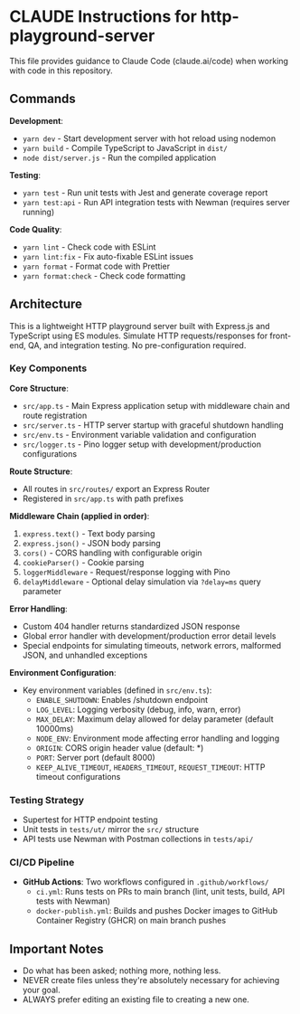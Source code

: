 # CLAUDE Instructions for http-playground-server

This file provides guidance to Claude Code (claude.ai/code) when working with code in this repository.

## Commands

**Development**:
- `yarn dev` - Start development server with hot reload using nodemon
- `yarn build` - Compile TypeScript to JavaScript in `dist/`
- `node dist/server.js` - Run the compiled application

**Testing**:
- `yarn test` - Run unit tests with Jest and generate coverage report
- `yarn test:api` - Run API integration tests with Newman (requires server running)

**Code Quality**:
- `yarn lint` - Check code with ESLint
- `yarn lint:fix` - Fix auto-fixable ESLint issues
- `yarn format` - Format code with Prettier
- `yarn format:check` - Check code formatting

## Architecture

This is a lightweight HTTP playground server built with Express.js and TypeScript using ES modules.
Simulate HTTP requests/responses for front-end, QA, and integration testing. No pre-configuration required.

### Key Components

**Core Structure**:
- `src/app.ts` - Main Express application setup with middleware chain and route registration
- `src/server.ts` - HTTP server startup with graceful shutdown handling
- `src/env.ts` - Environment variable validation and configuration
- `src/logger.ts` - Pino logger setup with development/production configurations

**Route Structure**:
- All routes in `src/routes/` export an Express Router
- Registered in `src/app.ts` with path prefixes

**Middleware Chain (applied in order)**:
1. `express.text()` - Text body parsing
2. `express.json()` - JSON body parsing
3. `cors()` - CORS handling with configurable origin
4. `cookieParser()` - Cookie parsing
5. `loggerMiddleware` - Request/response logging with Pino
6. `delayMiddleware` - Optional delay simulation via `?delay=ms` query parameter

**Error Handling**:
- Custom 404 handler returns standardized JSON response
- Global error handler with development/production error detail levels
- Special endpoints for simulating timeouts, network errors, malformed JSON, and unhandled exceptions

**Environment Configuration**:
- Key environment variables (defined in `src/env.ts`):
  - `ENABLE_SHUTDOWN`: Enables /shutdown endpoint
  - `LOG_LEVEL`: Logging verbosity (debug, info, warn, error)
  - `MAX_DELAY`: Maximum delay allowed for delay parameter (default 10000ms)
  - `NODE_ENV`: Environment mode affecting error handling and logging
  - `ORIGIN`: CORS origin header value (default: *)
  - `PORT`: Server port (default 8000)
  - `KEEP_ALIVE_TIMEOUT`, `HEADERS_TIMEOUT`, `REQUEST_TIMEOUT`: HTTP timeout configurations

### Testing Strategy
- Supertest for HTTP endpoint testing
- Unit tests in `tests/ut/` mirror the `src/` structure
- API tests use Newman with Postman collections in `tests/api/`

### CI/CD Pipeline
- **GitHub Actions**: Two workflows configured in `.github/workflows/`
  - `ci.yml`: Runs tests on PRs to main branch (lint, unit tests, build, API tests with Newman)
  - `docker-publish.yml`: Builds and pushes Docker images to GitHub Container Registry (GHCR) on main branch pushes

## Important Notes
- Do what has been asked; nothing more, nothing less.
- NEVER create files unless they're absolutely necessary for achieving your goal.
- ALWAYS prefer editing an existing file to creating a new one.
